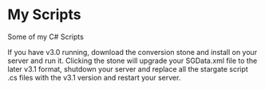 # My Scripts
 Some of my C# Scripts
 
 If you have v3.0 running, download the conversion stone and install on your server and run it. Clicking the stone will upgrade your SGData.xml file to the later v3.1 format, shutdown your server and replace all the stargate script .cs files with the v3.1 version and restart your server.
